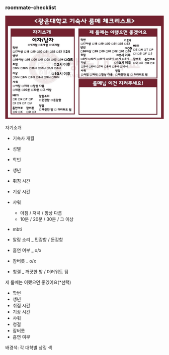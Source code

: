 ### roommate-checklist

![광운대학교 기숙사 룸메이트 체크리스트](./n1.jpg)

자기소개

- 기숙사 개월
- 성별
- 학번
- 생년
- 취침 시간
- 기상 시간
- 샤워

  - 아침 / 저녁 / 항상 다름
  - 10분 / 20분 / 30분 / 그 이상

- mbti
- 알람 소리 \_ 민감함 / 둔감함

- 흡연 여부 \_ o/x
- 잠버릇 \_ o/x
- 청결 \_ 깨끗한 방 / 더러워도 됨

제 룸메는 이랬으면 좋겠어요(\*선택)

- 학번
- 생년
- 취짐 시간
- 기상 시간
- 샤워
- 청결
- 잠버릇
- 흡연 여부

배경색: 각 대학별 상징 색
